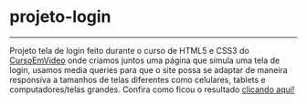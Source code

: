 # projeto-login
***
Projeto tela de login feito durante o curso de HTML5 e CSS3 do [CursoEmVideo](https://www.cursoemvideo.com) onde criamos juntos uma página que simula uma tela de login, usamos media queries para que o site possa se adaptar de maneira responsiva a tamanhos de telas diferentes como celulares, tablets e computadores/telas grandes. Confira como ficou o resultado [clicando aqui!](https://gabriel-costa-valin.github.io/projeto-login/)